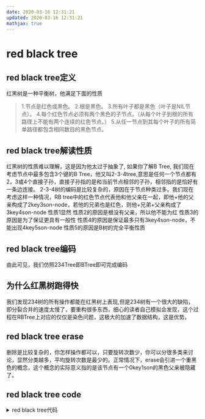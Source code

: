 ```yaml
---
date: 2020-03-16 12:31:21
updated: 2020-03-16 12:31:21
mathjax: true
---
```




# red black tree
## red black tree定义
红黑树是一种平衡树，他满足下面的性质
>1.节点是红色或黑色。
>2.根是黑色。
>3.所有叶子都是黑色（叶子是NIL节点）。
>4.每个红色节点必须有两个黑色的子节点。（从每个叶子到根的所有路径上不能有两个连续的红色节点。）
>5.从任一节点到其每个叶子的所有简单路径都包含相同数目的黑色节点。

## red black tree解读性质
红黑树的性质难以理解，这是因为他太过于抽象了, 如果你了解B Tree, 我们现在考虑节点中最多包含3个键的B Tree，他又叫2-3-4tree,意思是任何一个节点都有2，3或4个直接子孙，直接子孙指的是和当前节点相邻的子孙，相邻指的是恰好有一条边连接。
2-3-4树的编码是比较复杂的，原因在于节点种类过多。我们现在考虑这样一种情况，RB tree中的红色节点代表他和他父亲在一起，即他+他的父亲构成了2key3son-node，若他的兄弟也是红色，则他+兄弟+父亲构成了3key4son-node
性质1显然
性质2的原因是根没有父亲，所以他不能为红
性质3的原因是为了保证更具有一般性
性质4的原因是保证最多只有3key4son-node，不能出现4key5son-node
性质5的原因是B树的完全平衡性质

## red black tree编码
由此可见，我们仿照234Tree即BTree即可完成编码

## 为什么红黑树跑得快
我们发现234树的所有操作都能在红黑树上表现,但是234树有一个很大的缺陷，即分裂合并的速度太慢了，要重构很多东西，细心的读者自己模拟会发现，这个过程在RBTree上对应的仅仅是染色问题，这极大的加速了数据结构，这是优势。

## red black tree erase
删除是比较复杂的，你怎样操作都可以，只要旋转次数少，你可以分很多类来讨论，显然分类越多，平均旋转次数是最少的。正常情况下，erase会引进一个重黑色的概念，这个概念的实际意义指的是该节点有一个0key1son的黑色父亲被隐藏了。

## red black tree code
<details>
<summary>red black tree代码</summary>
{% include_code tree lang:cpp cpp/perfect/data_structure/red_black_tree.h %}
</details>